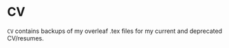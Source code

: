 # CV
```CV``` contains backups of my overleaf .tex files for my current and deprecated CV/resumes. 
